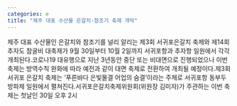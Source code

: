 ```yaml
---
categories: e
title: "제주 대표 수산물 은갈치·참조기 축제 개막"
---
```

제주 대표 수산물인 은갈치와 참조기를 널리 알리는 제3회 서귀포은갈치 축제와 제14회 추자도 참굴비 대축제가 9월 30일부터 10월 2일까지 서귀포항과 추자항 일원에서 각각 개최된다.코로나19 대유행으로 지난 3년동안 중단 또는 비대면으로 진행되었으나 이번 축제는 방역수칙 완화에 따라 예전과 같이 대면 축제로 전환하여 개최될 예정이다.제3회 서귀포 은갈치 축제는 ‘푸른바다 은빛물결 어업의 숨결’이라는 주제로 서귀포항 동부두 방파제 일원에서 펼쳐진다.서귀포은갈치축제위원회(위원장 김미자)가 주관하는 이번 축제는 첫날인 30일 오후 2시